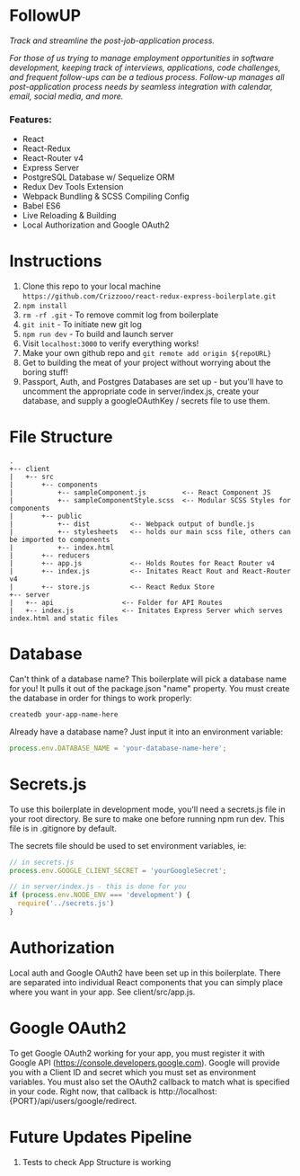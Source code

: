 # FollowUP

_Track and streamline the post-job-application process._

_For those of us trying to manage employment opportunities in software development, keeping track of interviews, applications, code challenges, and frequent follow-ups can be a tedious process. Follow-up manages all post-application process needs by seamless integration with calendar, email, social media, and more._


### Features:
* React
* React-Redux
* React-Router v4
* Express Server
* PostgreSQL Database w/ Sequelize ORM
* Redux Dev Tools Extension
* Webpack Bundling & SCSS Compiling Config
* Babel ES6
* Live Reloading & Building
* Local Authorization and Google OAuth2


# Instructions
1. Clone this repo to your local machine `https://github.com/Crizzooo/react-redux-express-boilerplate.git`
2. `npm install`
3. `rm -rf .git` - To remove commit log from boilerplate
4. `git init` - To initiate new git log
5. `npm run dev` - To build and launch server
6. Visit `localhost:3000` to verify everything works!
7. Make your own github repo and `git remote add origin ${repoURL}`
8. Get to building the meat of your project without worrying about the boring stuff!
9. Passport, Auth, and Postgres Databases are set up - but you'll have to uncomment the appropriate code in server/index.js, create your database, and supply a googleOAuthKey / secrets file to use them.

# File Structure
```
.
+-- client
|   +-- src
|       +-- components
|           +-- sampleComponent.js         <-- React Component JS
|           +-- sampleComponentStyle.scss  <-- Modular SCSS Styles for components
|       +-- public
|           +-- dist          <-- Webpack output of bundle.js
|           +-- stylesheets   <-- holds our main scss file, others can be imported to components
|           +-- index.html
|       +-- reducers
|       +-- app.js            <-- Holds Routes for React Router v4
|       +-- index.js          <-- Initates React Rout and React-Router v4
|       +-- store.js          <-- React Redux Store
+-- server
|   +-- api                 <-- Folder for API Routes
|   +-- index.js            <-- Initates Express Server which serves index.html and static files
```

# Database
Can't think of a database name? This boilerplate will pick a database name for you!  It pulls it out of the package.json "name" property.  You must create the database in order for things to work properly:

```bash
createdb your-app-name-here
```

Already have a database name?  Just input it into an environment variable:

```js
process.env.DATABASE_NAME = 'your-database-name-here';
```

# Secrets.js
To use this boilerplate in development mode, you'll need a secrets.js file in your root directory.  Be sure to make one before running npm run dev.  This file is in .gitignore by default.

The secrets file should be used to set environment variables, ie:

```js
// in secrets.js
process.env.GOOGLE_CLIENT_SECRET = 'yourGoogleSecret';

// in server/index.js - this is done for you
if (process.env.NODE_ENV === 'development') {
  require('../secrets.js')
}
```

# Authorization
Local auth and Google OAuth2 have been set up in this boilerplate.  There are separated into individual React components that you can simply place where you want in your app.  See client/src/app.js.

# Google OAuth2
To get Google OAuth2 working for your app, you must register it with Google API (https://console.developers.google.com).  Google will provide you with a Client ID and secret which you must set as environment variables.  You must also set the OAuth2 callback to match what is specified in your code.  Right now, that callback is http://localhost:{PORT}/api/users/google/redirect.

# Future Updates Pipeline
1. Tests to check App Structure is working
